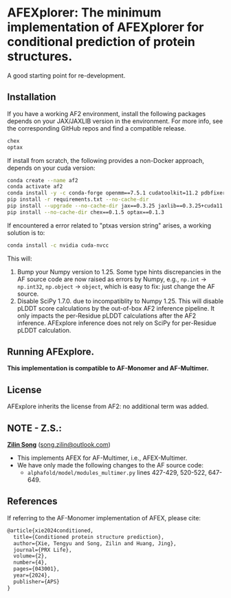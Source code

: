 # AFEXplorer: The minimum implementation of AFEXplorer for conditional prediction of protein structures.
A good starting point for re-development.
## Installation
If you have a working AF2 environment, install the following packages depends on your JAX/JAXLIB 
version in the environment. For more info, see the corresponding GitHub repos and find a compatible 
release.
```bash
chex
optax
```
If install from scratch, the following provides a non-Docker approach, depends on your cuda version:
```bash
conda create --name af2
conda activate af2
conda install -y -c conda-forge openmm==7.5.1 cudatoolkit=11.2 pdbfixer
pip install -r requirements.txt --no-cache-dir
pip install --upgrade --no-cache-dir jax==0.3.25 jaxlib==0.3.25+cuda11.cudnn805 -f https://storage.googleapis.com/jax-releases/jax_cuda_releases.html
pip install --no-cache-dir chex==0.1.5 optax==0.1.3
```
If encountered a error related to "ptxas version string" arises, a working solution is to:
```bash
conda install -c nvidia cuda-nvcc
```
This will:
1. Bump your Numpy version to 1.25. Some type hints discrepancies in the AF source code are now 
raised as errors by Numpy, e.g., `np.int` -> `np.int32`, `np.object` -> `object`, which is easy to 
fix: just change the AF source.  
2. Disable SciPy 1.7.0. due to incompatiblity to Numpy 1.25. This will disable pLDDT score calculations
by the out-of-box AF2 inference pipeline. It only impacts the per-Residue pLDDT calculations after the
AF2 inference. AFExplore inference does not rely on SciPy for per-Residue pLDDT calculation.
## Running AFExplore. 
**This implementation is compatible to AF-Monomer and AF-Multimer.**
## License
AFExplore inherits the license from AF2: no additional term was added.
## NOTE - Z.S.: 
**[Zilin Song](https://github.com/ZL-Song)** (song.zilin@outlook.com)
- This implements AFEX for AF-Multimer, i.e., AFEX-Multimer.
- We have only made the following changes to the AF source code:
  - `alphafold/model/modules_multimer.py` lines 427-429, 520-522, 647-649.  
## References
If referring to the AF-Monomer implementation of AFEX, please cite: 
```latex
@article{xie2024conditioned,
  title={Conditioned protein structure prediction},
  author={Xie, Tengyu and Song, Zilin and Huang, Jing},
  journal={PRX Life},
  volume={2},
  number={4},
  pages={043001},
  year={2024},
  publisher={APS}
}
```